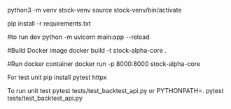 python3 -m venv stock-venv 
source stock-venv/bin/activate

pip install -r requirements.txt


#to run dev
python -m uvicorn main:app --reload

#Build Docker image
docker build -t stock-alpha-core .

#Run docker container
docker run -p 8000:8000 stock-alpha-core


For test unit
pip install pytest httpx

To run unit test
pytest tests/test_backtest_api.py
or
PYTHONPATH=. pytest tests/test_backtest_api.py

